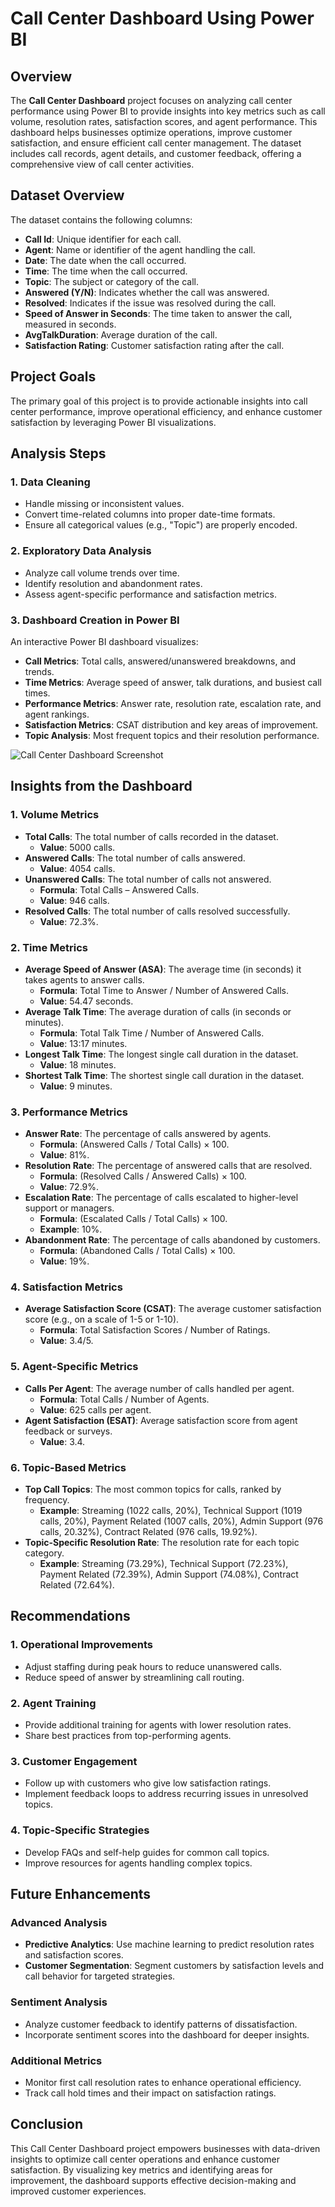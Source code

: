 # Call Center Dashboard Using Power BI

## Overview

The **Call Center Dashboard** project focuses on analyzing call center performance using Power BI to provide insights into key metrics such as call volume, resolution rates, satisfaction scores, and agent performance. This dashboard helps businesses optimize operations, improve customer satisfaction, and ensure efficient call center management. The dataset includes call records, agent details, and customer feedback, offering a comprehensive view of call center activities.

## Dataset Overview

The dataset contains the following columns:

- **Call Id**: Unique identifier for each call.
- **Agent**: Name or identifier of the agent handling the call.
- **Date**: The date when the call occurred.
- **Time**: The time when the call occurred.
- **Topic**: The subject or category of the call.
- **Answered (Y/N)**: Indicates whether the call was answered.
- **Resolved**: Indicates if the issue was resolved during the call.
- **Speed of Answer in Seconds**: The time taken to answer the call, measured in seconds.
- **AvgTalkDuration**: Average duration of the call.
- **Satisfaction Rating**: Customer satisfaction rating after the call.

## Project Goals

The primary goal of this project is to provide actionable insights into call center performance, improve operational efficiency, and enhance customer satisfaction by leveraging Power BI visualizations.

## Analysis Steps

### 1. Data Cleaning
- Handle missing or inconsistent values.
- Convert time-related columns into proper date-time formats.
- Ensure all categorical values (e.g., "Topic") are properly encoded.

### 2. Exploratory Data Analysis
- Analyze call volume trends over time.
- Identify resolution and abandonment rates.
- Assess agent-specific performance and satisfaction metrics.

### 3. Dashboard Creation in Power BI
An interactive Power BI dashboard visualizes:
- **Call Metrics**: Total calls, answered/unanswered breakdowns, and trends.
- **Time Metrics**: Average speed of answer, talk durations, and busiest call times.
- **Performance Metrics**: Answer rate, resolution rate, escalation rate, and agent rankings.
- **Satisfaction Metrics**: CSAT distribution and key areas of improvement.
- **Topic Analysis**: Most frequent topics and their resolution performance.

![Call Center Dashboard Screenshot](./screenshot.png)  <!-- Replace this with your actual screenshot path -->

## Insights from the Dashboard

### 1. Volume Metrics
- **Total Calls**: The total number of calls recorded in the dataset.
  - **Value**: 5000 calls.
- **Answered Calls**: The total number of calls answered.
  - **Value**: 4054 calls.
- **Unanswered Calls**: The total number of calls not answered.
  - **Formula**: Total Calls – Answered Calls.
  - **Value**: 946 calls.
- **Resolved Calls**: The total number of calls resolved successfully.
  - **Value**: 72.3%.

### 2. Time Metrics
- **Average Speed of Answer (ASA)**: The average time (in seconds) it takes agents to answer calls.
  - **Formula**: Total Time to Answer / Number of Answered Calls.
  - **Value**: 54.47 seconds.
- **Average Talk Time**: The average duration of calls (in seconds or minutes).
  - **Formula**: Total Talk Time / Number of Answered Calls.
  - **Value**: 13:17 minutes.
- **Longest Talk Time**: The longest single call duration in the dataset.
  - **Value**: 18 minutes.
- **Shortest Talk Time**: The shortest single call duration in the dataset.
  - **Value**: 9 minutes.

### 3. Performance Metrics
- **Answer Rate**: The percentage of calls answered by agents.
  - **Formula**: (Answered Calls / Total Calls) × 100.
  - **Value**: 81%.
- **Resolution Rate**: The percentage of answered calls that are resolved.
  - **Formula**: (Resolved Calls / Answered Calls) × 100.
  - **Value**: 72.9%.
- **Escalation Rate**: The percentage of calls escalated to higher-level support or managers.
  - **Formula**: (Escalated Calls / Total Calls) × 100.
  - **Example**: 10%.
- **Abandonment Rate**: The percentage of calls abandoned by customers.
  - **Formula**: (Abandoned Calls / Total Calls) × 100.
  - **Value**: 19%.

### 4. Satisfaction Metrics
- **Average Satisfaction Score (CSAT)**: The average customer satisfaction score (e.g., on a scale of 1-5 or 1-10).
  - **Formula**: Total Satisfaction Scores / Number of Ratings.
  - **Value**: 3.4/5.

### 5. Agent-Specific Metrics
- **Calls Per Agent**: The average number of calls handled per agent.
  - **Formula**: Total Calls / Number of Agents.
  - **Value**: 625 calls per agent.
- **Agent Satisfaction (ESAT)**: Average satisfaction score from agent feedback or surveys.
  - **Value**: 3.4.

### 6. Topic-Based Metrics
- **Top Call Topics**: The most common topics for calls, ranked by frequency.
  - **Example**: Streaming (1022 calls, 20%), Technical Support (1019 calls, 20%), Payment Related (1007 calls, 20%), Admin Support (976 calls, 20.32%), Contract Related (976 calls, 19.92%).
- **Topic-Specific Resolution Rate**: The resolution rate for each topic category.
  - **Example**: Streaming (73.29%), Technical Support (72.23%), Payment Related (72.39%), Admin Support (74.08%), Contract Related (72.64%).

## Recommendations

### 1. Operational Improvements
- Adjust staffing during peak hours to reduce unanswered calls.
- Reduce speed of answer by streamlining call routing.

### 2. Agent Training
- Provide additional training for agents with lower resolution rates.
- Share best practices from top-performing agents.

### 3. Customer Engagement
- Follow up with customers who give low satisfaction ratings.
- Implement feedback loops to address recurring issues in unresolved topics.

### 4. Topic-Specific Strategies
- Develop FAQs and self-help guides for common call topics.
- Improve resources for agents handling complex topics.

## Future Enhancements

### Advanced Analysis
- **Predictive Analytics**: Use machine learning to predict resolution rates and satisfaction scores.
- **Customer Segmentation**: Segment customers by satisfaction levels and call behavior for targeted strategies.

### Sentiment Analysis
- Analyze customer feedback to identify patterns of dissatisfaction.
- Incorporate sentiment scores into the dashboard for deeper insights.

### Additional Metrics
- Monitor first call resolution rates to enhance operational efficiency.
- Track call hold times and their impact on satisfaction ratings.

## Conclusion

This Call Center Dashboard project empowers businesses with data-driven insights to optimize call center operations and enhance customer satisfaction. By visualizing key metrics and identifying areas for improvement, the dashboard supports effective decision-making and improved customer experiences.
```
